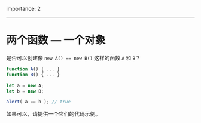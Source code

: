 importance: 2

---

# 两个函数 — 一个对象

是否可以创建像 `new A() == new B()` 这样的函数 `A` 和 `B`？

```js no-beautify
function A() { ... }
function B() { ... }

let a = new A;
let b = new B;

alert( a == b ); // true
```

如果可以，请提供一个它们的代码示例。
